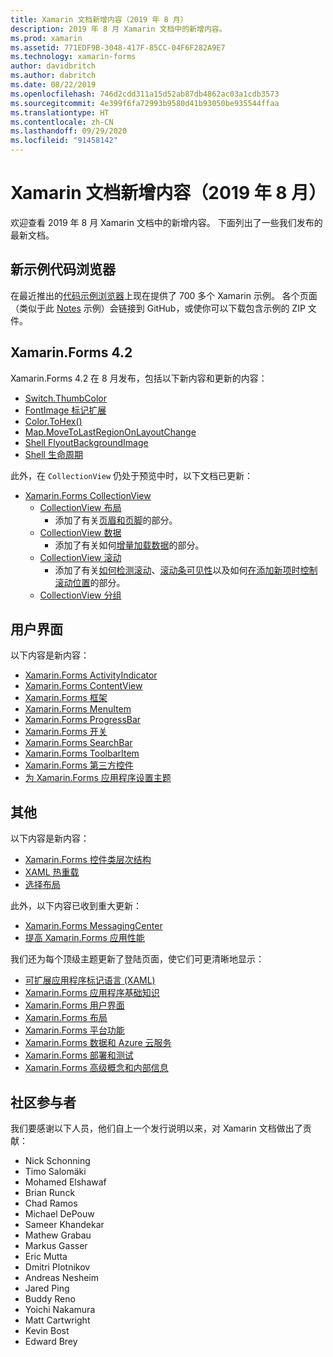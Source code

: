 ```yaml
---
title: Xamarin 文档新增内容（2019 年 8 月）
description: 2019 年 8 月 Xamarin 文档中的新增内容。
ms.prod: xamarin
ms.assetid: 771EDF9B-3048-417F-85CC-04F6F282A9E7
ms.technology: xamarin-forms
author: davidbritch
ms.author: dabritch
ms.date: 08/22/2019
ms.openlocfilehash: 746d2cdd311a15d52ab87db4862ac03a1cdb3573
ms.sourcegitcommit: 4e399f6fa72993b9580d41b93050be935544ffaa
ms.translationtype: HT
ms.contentlocale: zh-CN
ms.lasthandoff: 09/29/2020
ms.locfileid: "91458142"
---
```

# <a name="xamarin-docs-whats-new-august-2019"></a>Xamarin 文档新增内容（2019 年 8 月）

欢迎查看 2019 年 8 月 Xamarin 文档中的新增内容。 下面列出了一些我们发布的最新文档。

## <a name="new-sample-code-browser"></a>新示例代码浏览器

在最近推出的[代码示例浏览器](/samples/browse/?products=xamarin)上现在提供了 700 多个 Xamarin 示例。 各个页面（类似于此 [Notes](/samples/xamarin/xamarin-forms-samples/getstarted-notes-singlepage/) 示例）会链接到 GitHub，或使你可以下载包含示例的 ZIP 文件。

## <a name="xamarinforms-42"></a>Xamarin.Forms 4.2

Xamarin.Forms 4.2 在 8 月发布，包括以下新内容和更新的内容：

- [Switch.ThumbColor](~/xamarin-forms/user-interface/switch.md#switch-appearance)
- [FontImage 标记扩展](~/xamarin-forms/xaml/markup-extensions/consuming.md#fontimage-markup-extension)
- [Color.ToHex()](~/xamarin-forms/user-interface/colors.md#additional-methods)
- [Map.MoveToLastRegionOnLayoutChange](~/xamarin-forms/user-interface/map/map.md#maintain-map-region-on-layout-change)
- [Shell FlyoutBackgroundImage](~/xamarin-forms/app-fundamentals/shell/flyout.md#flyout-background-image)
- [Shell 生命周期](~/xamarin-forms/app-fundamentals/shell/lifecycle.md)

此外，在 `CollectionView` 仍处于预览中时，以下文档已更新：

- [Xamarin.Forms CollectionView](~/xamarin-forms/user-interface/collectionview/index.md)
  - [CollectionView 布局](~/xamarin-forms/user-interface/collectionview/layout.md)
    - 添加了有关[页眉和页脚](~/xamarin-forms/user-interface/collectionview/layout.md#headers-and-footers)的部分。
  - [CollectionView 数据](~/xamarin-forms/user-interface/collectionview/populate-data.md)
    - 添加了有关如何[增量加载数据](~/xamarin-forms/user-interface/collectionview/populate-data.md#load-data-incrementally)的部分。
  - [CollectionView 滚动](~/xamarin-forms/user-interface/collectionview/scrolling.md)
    - 添加了有关[如何检测滚动](~/xamarin-forms/user-interface/collectionview/scrolling.md#detect-scrolling)、[滚动条可见性](~/xamarin-forms/user-interface/collectionview/scrolling.md#scroll-bar-visibility)以及如何[在添加新项时控制滚动位置](~/xamarin-forms/user-interface/collectionview/scrolling.md#control-scroll-position-when-new-items-are-added)的部分。
  - [CollectionView 分组](~/xamarin-forms/user-interface/collectionview/grouping.md)

## <a name="user-interface"></a>用户界面

以下内容是新内容：

- [Xamarin.Forms ActivityIndicator](~/xamarin-forms/user-interface/activityindicator.md)
- [Xamarin.Forms ContentView](~/xamarin-forms/user-interface/layouts/contentview.md)
- [Xamarin.Forms 框架](~/xamarin-forms/user-interface/layouts/frame.md)
- [Xamarin.Forms MenuItem](~/xamarin-forms/user-interface/menuitem.md)
- [Xamarin.Forms ProgressBar](~/xamarin-forms/user-interface/progressbar.md)
- [Xamarin.Forms 开关](~/xamarin-forms/user-interface/switch.md)
- [Xamarin.Forms SearchBar](~/xamarin-forms/user-interface/searchbar.md)
- [Xamarin.Forms ToolbarItem](~/xamarin-forms/user-interface/toolbaritem.md)
- [Xamarin.Forms 第三方控件](~/xamarin-forms/user-interface/controls/thirdparty.md)
- [为 Xamarin.Forms 应用程序设置主题](~/xamarin-forms/user-interface/theming/theming.md)

## <a name="other"></a>其他

以下内容是新内容：

- [Xamarin.Forms 控件类层次结构](~/xamarin-forms/internals/class-hierarchy.md)
- [XAML 热重载](~/xamarin-forms/xaml/hot-reload.md)
- [选择布局](~/xamarin-forms/user-interface/layouts/choose-layout.md)

此外，以下内容已收到重大更新：

- [Xamarin.Forms MessagingCenter](~/xamarin-forms/app-fundamentals/messaging-center.md)
- [提高 Xamarin.Forms 应用性能](~/xamarin-forms/deploy-test/performance.md)

我们还为每个顶级主题更新了登陆页面，使它们可更清晰地显示：

- [可扩展应用程序标记语言 (XAML)](~/xamarin-forms/xaml/index.yml)
- [Xamarin.Forms 应用程序基础知识](~/xamarin-forms/app-fundamentals/index.yml)
- [Xamarin.Forms 用户界面](~/xamarin-forms/user-interface/index.yml)
- [Xamarin.Forms 布局](~/xamarin-forms/user-interface/layouts/index.yml)
- [Xamarin.Forms 平台功能](~/xamarin-forms/platform/index.yml)
- [Xamarin.Forms 数据和 Azure 云服务](~/xamarin-forms/data-cloud/index.yml)
- [Xamarin.Forms 部署和测试](~/xamarin-forms/deploy-test/index.yml)
- [Xamarin.Forms 高级概念和内部信息](~/xamarin-forms/internals/index.md)

## <a name="community-contributors"></a>社区参与者

我们要感谢以下人员，他们自上一个发行说明以来，对 Xamarin 文档做出了贡献：

- Nick Schonning
- Timo Salomäki
- Mohamed Elshawaf
- Brian Runck
- Chad Ramos
- Michael DePouw
- Sameer Khandekar
- Mathew Grabau
- Markus Gasser
- Eric Mutta
- Dmitri Plotnikov
- Andreas Nesheim
- Jared Ping
- Buddy Reno
- Yoichi Nakamura
- Matt Cartwright
- Kevin Bost
- Edward Brey